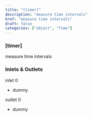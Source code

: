 ```yaml
---
title: "[timer]"
description: "measure time intervals"
bref: "measure time intervals"
draft: false
categories: ["object", "Time"]
---
```


### [timer]

measure time intervals

### Inlets & Outlets

inlet 0

 - dummy

outlet 0

 - dummy
 
